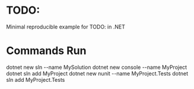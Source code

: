# TODO:
Minimal reproducible example for TODO: in .NET

# Commands Run
dotnet new sln --name MySolution
dotnet new console --name MyProject
dotnet sln add MyProject
dotnet new nunit --name MyProject.Tests
dotnet sln add MyProject.Tests

